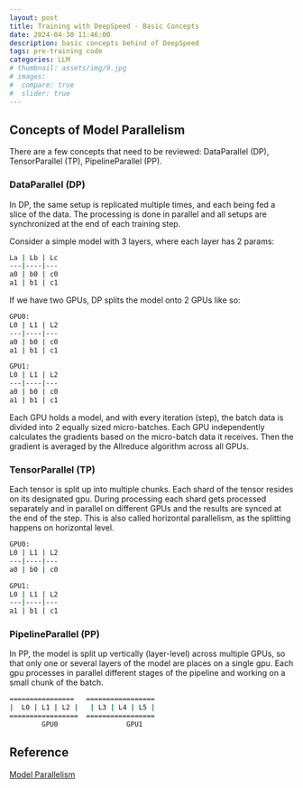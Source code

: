 ```yaml
---
layout: post
title: Training with DeepSpeed - Basic Concepts
date: 2024-04-30 11:46:00
description: basic concepts behind of DeepSpeed
tags: pre-training code
categories: LLM
# thumbnail: assets/img/9.jpg
# images:
#  compare: true
#  slider: true
---
```



## Concepts of Model Parallelism

There are a few concepts that need to be reviewed: DataParallel (DP), TensorParallel (TP), PipelineParallel (PP).

###  DataParallel (DP)
In DP, the same setup is replicated multiple times, and each being fed a slice of the data. The processing is done in parallel and all setups are synchronized at the end of each training step.

Consider a simple model with 3 layers, where each layer has 2 params:
```bash
La | Lb | Lc
---|----|---
a0 | b0 | c0
a1 | b1 | c1
```

If we have two GPUs, DP splits the model onto 2 GPUs like so:
```bash
GPU0: 
L0 | L1 | L2
---|----|---
a0 | b0 | c0
a1 | b1 | c1

GPU1:
L0 | L1 | L2
---|----|---
a0 | b0 | c0
a1 | b1 | c1
```
Each GPU holds a model, and with every iteration (step), the batch data is divided into 2 equally sized micro-batches. Each GPU independently calculates the gradients based on the micro-batch data it receives. Then the gradient is averaged by the Allreduce algorithm across all GPUs.


### TensorParallel (TP)

Each tensor is split up into multiple chunks. Each shard of the tensor resides on its designated gpu. During processing each shard gets processed separately and in parallel on different GPUs and the results are synced at the end of the step. This is also called horizontal parallelism, as the splitting happens on horizontal level.

```bash
GPU0:
L0 | L1 | L2
---|----|---
a0 | b0 | c0

GPU1:
L0 | L1 | L2
---|----|---
a1 | b1 | c1
```

### PipelineParallel (PP) 

In PP, the model is split up vertically (layer-level) across multiple GPUs, so that only one or several layers of the model are places on a single gpu. Each gpu processes in parallel different stages of the pipeline and working on a small chunk of the batch.

```bash
================   =================
|  L0 | L1 | L2 |   | L3 | L4 | L5 |
=================  =================
        GPU0                 GPU1
```
        
## Reference

[Model Parallelism](https://huggingface.co/docs/transformers/v4.15.0/parallelism)
 

<!--

This is an example post with advanced image components.

## Image Slider

This is a simple image slider. It uses the [Swiper](https://swiperjs.com/) library. Check the [examples page](https://swiperjs.com/demos) for more information of what you can achieve with it.

<swiper-container keyboard="true" navigation="true" pagination="true" pagination-clickable="true" pagination-dynamic-bullets="true" rewind="true">
  <swiper-slide>{% include figure.liquid loading="eager" path="assets/img/9.jpg" class="img-fluid rounded z-depth-1" %}</swiper-slide>
  <swiper-slide>{% include figure.liquid loading="eager" path="assets/img/7.jpg" class="img-fluid rounded z-depth-1" %}</swiper-slide>
  <swiper-slide>{% include figure.liquid loading="eager" path="assets/img/8.jpg" class="img-fluid rounded z-depth-1" %}</swiper-slide>
  <swiper-slide>{% include figure.liquid loading="eager" path="assets/img/10.jpg" class="img-fluid rounded z-depth-1" %}</swiper-slide>
  <swiper-slide>{% include figure.liquid loading="eager" path="assets/img/12.jpg" class="img-fluid rounded z-depth-1" %}</swiper-slide>
</swiper-container>

## Image Comparison Slider

This is a simple image comparison slider. It uses the [img-comparison-slider](https://img-comparison-slider.sneas.io/) library. Check the [examples page](https://img-comparison-slider.sneas.io/examples.html) for more information of what you can achieve with it.

<img-comparison-slider>
  {% include figure.liquid path="assets/img/prof_pic.jpg" class="img-fluid rounded z-depth-1" slot="first" %}
  {% include figure.liquid path="assets/img/prof_pic_color.png" class="img-fluid rounded z-depth-1" slot="second" %}
</img-comparison-slider>


-->
